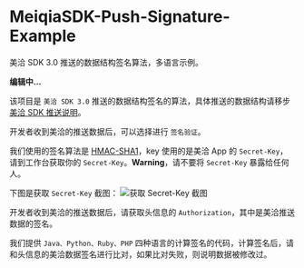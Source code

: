 # MeiqiaSDK-Push-Signature-Example
美洽 SDK 3.0 推送的数据结构签名算法，多语言示例。

**编辑中...**

该项目是 `美洽 SDK 3.0` 推送的数据结构签名的算法，具体推送的数据结构请移步 [美洽 SDK 推送说明](https://github.com/Meiqia/MeiqiaSDK-iOS#7-%E6%B6%88%E6%81%AF%E6%8E%A8%E9%80%81)。

开发者收到美洽的推送数据后，可以选择进行 `签名验证`。

我们使用的签名算法是 [HMAC-SHA1](https://en.wikipedia.org/wiki/Hash-based_message_authentication_code)，key 使用的是美洽 App 的 `Secret-Key`，请到工作台获取你的 `Secret-Key`。**Warning**，请不要将 `Secret-Key` 暴露给任何人。

下图是获取 `Secret-Key` 截图：
![获取 Secret-Key 截图](https://s3.cn-north-1.amazonaws.com.cn/pics.meiqia.bucket/038ccdc55dafe225)

开发者收到美洽的推送数据后，请获取头信息的 `Authorization`，其中是美洽推送数据的签名。

我们提供 `Java、Python、Ruby、PHP` 四种语言的计算签名的代码，计算签名后，请和头信息的美洽数据签名进行比对，如果比对失败，则说明数据被修改过。
